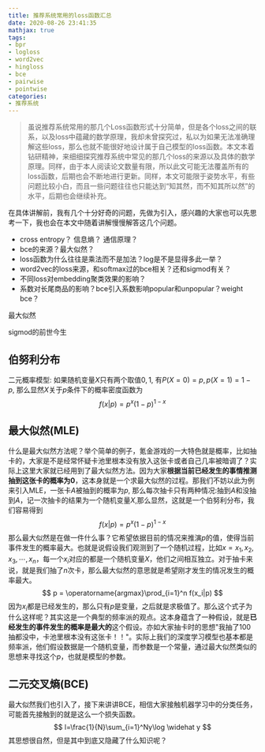 ```yaml
---
title: 推荐系统常用的loss函数汇总
date: 2020-08-26 23:41:35
mathjax: true
tags:
- bpr
- logloss
- word2vec
- hingloss
- bce
- pairwise
- pointwise 
categories:
- 推荐系统
---
```


>虽说推荐系统常用的那几个Loss函数形式十分简单，但是各个loss之间的联系，以及loss中蕴藏的数学原理，我却未曾探究过，私以为如果无法准确理解这些loss，那么也就不能很好地设计属于自己模型的loss函数。本文本着钻研精神，来细细探究推荐系统中常见的那几个loss的来源以及具体的数学原理。同样，由于本人阅读论文数量有限，所以此文可能无法覆盖所有的loss函数，后期也会不断地进行更新。同样，本文可能限于姿势水平，有些问题比较小白，而且一些问题往往也只能达到“知其然，而不知其所以然”的水平，后期也会继续补充。

<!--more-->

在具体讲解前，我有几个十分好奇的问题，先做为引入，感兴趣的大家也可以先思考一下，我也会在本文中随着讲解慢慢解答这几个问题。

- cross entropy？ 信息熵？ 通信原理？
- bce的来源？最大似然？
- loss函数为什么往往是乘法而不是加法？log是不是显得多此一举？
- word2vec的loss来源，和softmax过的bce相关？还和sigmod有关？
- 不同loss对embedding聚类效果的影响？
- 系数对长尾商品的影响？bce引入系数影响popular和unpopular？weight bce？



最大似然



sigmod的前世今生

## 伯努利分布

二元概率模型: 如果随机变量$X$只有两个取值$0,1$, 有$P(X=0)=p, p(X=1)=1-p$, 那么显然$X$关于$p$条件下的概率密度函数为
$$
f(x|p)=p^{x}(1-p)^{1-x}
$$

## 最大似然(MLE)

什么是最大似然方法呢？举个简单的例子，氪金游戏的一大特色就是概率，比如抽卡的，大家是不是经常怀疑卡池里根本没有放入这张卡或者自己几率被暗调了？实际上这里大家就已经用到了最大似然方法。因为大家**根据当前已经发生的事情推测抽到这张卡的概率为0**，这本身就是一个求最大似然的过程。那我们不妨以此为例来引入MLE，一张卡$A$被抽到的概率为$p$, 那么每次抽卡只有两种情况:抽到$A$和没抽到$A$，记一次抽卡的结果为一个随机变量$X$,那么显然，这就是一个伯努利分布，我们容易得到
$$
f(x|p)=p^{x}(1-p)^{1-x}
$$
那么最大似然是在做一件什么事？它希望依据目前的情况来推演$p$的值，使得当前事件发生的概率最大。也就是说假设我们观测到了一个随机过程，比如$x={x_1,x_2,x_3, \cdots,x_n}$，每一个$x_i$对应的都是一个随机变量$X$，他们之间相互独立。对于抽卡来说，就是我们抽了$n$次卡，那么最大似然的意思就是希望刚才发生的情况发生的概率最大。
$$
p = \operatorname{argmax}\prod_{i=1}^n f(x_i|p)
$$
因为$x_i$都是已经发生的，那么只有$p$是变量，之后就是求极值了。那么这个式子为什么这样呢？其实这是一个典型的频率派的观点。这本身蕴含了一种假设，就是**已经发生的事件发生的概率是最大的**这个假设。亦如大家抽卡时的思想"我抽了100抽都没中，卡池里根本没有这张卡！！"。实际上我们的深度学习模型也基本都是频率派，他们假设数据是一个随机变量，而参数是一个常量，通过最大似然类似的思想来寻找这个$p$，也就是模型的参数。

## 二元交叉熵(BCE)

最大似然我们也引入了，接下来讲讲BCE，相信大家接触机器学习中的分类任务，可能首先接触到的就是这么一个损失函数。
$$
l=\frac{1}{N}\sum_{i=1}^Ny\log \widehat y
$$
其思想很自然，但是其中到底又隐藏了什么知识呢？